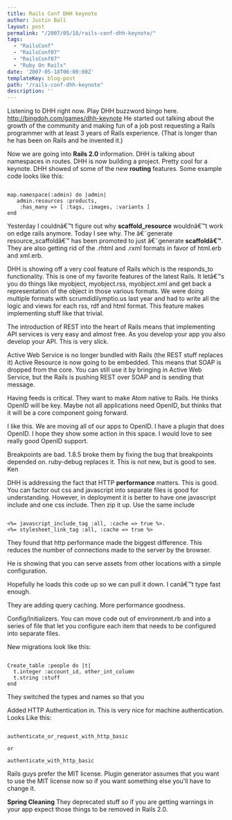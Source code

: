 ```yaml
---
title: Rails Conf DHH keynote
author: Justin Ball
layout: post
permalink: "/2007/05/18/rails-conf-dhh-keynote/"
tags:
  - "RailsConf"
  - "RailsConf07"
  - "RailsConf07"
  - "Ruby On Rails"
date: '2007-05-18T06:00:00Z'
templateKey: blog-post
path: "/rails-conf-dhh-keynote"
description: ''
---
```


Listening to DHH right now.  Play DHH buzzword bingo here. http://bingdoh.com/games/dhh-keynote He started out talking about the growth of the community and making fun of a job post requesting a Rails programmer with at least 3 years of Rails experience.  (That is longer than he has been on Rails and he invented it.)

Now we are going into <strong>Rails 2.0</strong> information.  DHH is talking about namespaces in routes.  DHH is now building a project.  Pretty cool for a keynote.  DHH showed of some of the new <strong>routing</strong> features.  Some example code looks like this:

<pre><code class="ruby">
map.namespace(:admin) do |admin|
   admin.resources :products,
 	:has_many => [ :tags, :images, :variants ]
end
</pre></code>

Yesterday I couldnâ€™t figure out why <strong>scaffold_resource</strong> wouldnâ€™t work on edge rails anymore.  Today I see why.  The â€˜generate resource_scaffoldâ€™ has been promoted to just â€˜generate <strong>scaffoldâ€™</strong>.  They are also getting rid of the .rhtml and .rxml formats in favor of html.erb and xml.erb.

 DHH is showing off a very cool feature of Rails which is the responds_to functionality.  This is one of my favorite features of the latest Rails.  It letâ€™s you do things like myobject, myobject.rss, myobject.xml and get back a representation of the object in those various formats.   We were doing multiple formats with scrumdidilymptio.us last year and had to write all the logic and views for each rss, rdf and html format.  This feature makes implementing stuff like that trivial.

The introduction of REST into the heart of Rails means that implementing API services is very easy and almost free.  As you develop your app you also develop your API.  This is very slick.

Active Web Service is no longer bundled with Rails (the REST stuff replaces it) Active Resource is now going to be embedded.  This means that SOAP is dropped from the core.  You can still use it by bringing in Active Web Service, but the Rails is pushing REST over SOAP and is sending that message.

Having feeds is critical.  They want to make Atom native to Rails.  He thinks OpenID will be key.  Maybe not all applications need OpenID, but thinks that it will be a core component going forward.

I like this.  We are moving all of our apps to OpenID.  I have a plugin that does OpenID.  I hope they show some action in this space.  I would love to see really good OpenID support.

Breakpoints are bad.  1.8.5 broke them by fixing the bug that breakpoints depended on.  ruby-debug replaces it.  This is not new, but is good to see.  Ken

DHH is addressing the fact that HTTP <strong>performance</strong> matters.  This is good.  You can factor out css and javascript into separate files is good for understanding.  However, in deployment it is better to have one javascript include and one css include.  Then zip it up.  Use the same include 
<pre><code class="ruby">
&lt;%= javascript_include_tag :all, :cache =&gt; true %&gt;.
&lt;%= stylesheet_link_tag :all, :cache =&gt; true %&gt;
</pre></code>

They found that http performance made the biggest difference.  This reduces the number of connections made to the server by the browser.

He is showing that you can serve assets from other locations with a simple configuration.

Hopefully he loads this code up so we can pull it down.  I canâ€™t type fast enough.

They are adding query caching.  More performance goodness.

Config/Initializers.  You can move code out of environment.rb and into a series of file that let you configure each item that needs to be configured into separate files.

New migrations look like this:
<pre><code class="ruby">
Create_table :people do |t|
  t.integer :account_id, other_int_column
  t.string :stuff
end
</pre></code>
They switched the types and names so that you

Added HTTP Authentication in.  This is very nice for machine authentication. Looks Like this:

<pre><code class="ruby">
authenticate_or_request_with_http_basic

or

authenticate_with_http_basic
</pre></code>

Rails guys prefer the MIT license.  Plugin generator assumes that you want to use the MIT license now so if you want something else you'll have to change it.

<strong>Spring Cleaning</strong>
They deprecated stuff so if you are getting warnings in your app expect those things to be removed in Rails 2.0.





